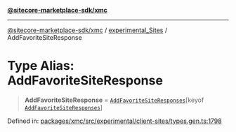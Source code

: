 [**@sitecore-marketplace-sdk/xmc**](../../../../README.md)

***

[@sitecore-marketplace-sdk/xmc](../../../../README.md) / [experimental\_Sites](../README.md) / AddFavoriteSiteResponse

# Type Alias: AddFavoriteSiteResponse

> **AddFavoriteSiteResponse** = [`AddFavoriteSiteResponses`](AddFavoriteSiteResponses.md)\[keyof [`AddFavoriteSiteResponses`](AddFavoriteSiteResponses.md)\]

Defined in: [packages/xmc/src/experimental/client-sites/types.gen.ts:1798](https://github.com/Sitecore/marketplace-sdk/blob/main/packages/xmc/src/experimental/client-sites/types.gen.ts#L1798)
